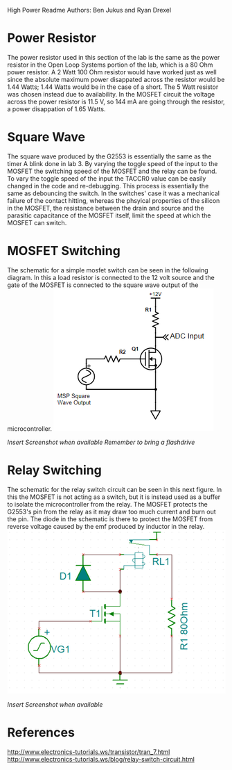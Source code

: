 High Power Readme
Authors: Ben Jukus and Ryan Drexel

# Power Resistor
The power resistor used in this section of the lab is the same as the power resistor in the Open Loop Systems portion of the lab, which is a 80 Ohm power resistor. A 2 Watt 100 Ohm resistor would have worked just as well since the absolute maximum power disappated across the resistor would be 1.44 Watts; 1.44 Watts would be in the case of a short. The 5 Watt resistor was chosen instead due to availability. 
In the MOSFET circuit the voltage across the power resistor is 11.5 V, so 144 mA are going through the resistor, a power disappation of 1.65 Watts. 

# Square Wave
The square wave produced by the G2553 is essentially the same as the timer A blink done in lab 3. By varying the toggle speed of the input to the MOSFET the switching speed of the MOSFET and the relay can be found. To vary the toggle speed of the input the TACCR0 value can be easily changed in the code and re-debugging. 
This process is essentially the same as debouncing the switch. In the switches' case it was a mechanical failure of the contact hitting, whereas the phsyical properties of the silicon in the MOSFET, the resistance between the drain and source and the parasitic capacitance of the MOSFET itself, limit the speed at which the MOSFET can switch. 

# MOSFET Switching
The schematic for a simple mosfet switch can be seen in the following diagram. In this a load resistor is connected to the 12 volt source and the gate of the MOSFET is connected to the square wave output of the microcontroller. 
![MosfetSwitchingSchematic](MosfetSwitchingSchematic.png) 

*Insert Screenshot when available* *Remember to bring a flashdrive*

# Relay Switching 
The schematic for the relay switch circuit can be seen in this next figure. In this the MOSFET is not acting as a switch, but it is instead used as a buffer to isolate the microcontroller from the relay. The MOSFET protects the G2553's pin from the relay as it may draw too much current and burn out the pin. The diode in the schematic is there to protect the MOSFET from reverse voltage caused by the emf produced by inductor in the relay. 
![RelaySwitchSchematic](RelaySwitchSchematic.png) 

*Insert Screenshot when available*

# References
http://www.electronics-tutorials.ws/transistor/tran_7.html
http://www.electronics-tutorials.ws/blog/relay-switch-circuit.html



